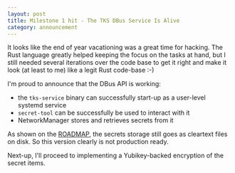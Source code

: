 ```yaml
---
layout: post
title: Milestone 1 hit - The TKS DBus Service Is Alive
category: announcement
---
```


It looks like the end of year vacationing was a great time for hacking. The
Rust language greatly helped keeping the focus on the tasks at hand, but I still
needed several iterations over the code base to get it right and make it look
(at least to me) like a legit Rust code-base :-)

I'm proud to announce that the DBus API is working:
* the `tks-service` binary can successfully start-up as a user-level systemd
  service
* `secret-tool` can be successfully be used to interact with it
* NetworkManager stores and retrieves secrets from it

As shown on the
[ROADMAP](https://github.com/linux-tks/tks/blob/master/ROADMAP.md), the
secrets storage still goes as cleartext files on disk. So this version clearly
is not production ready.

Next-up, I'll proceed to implementing a Yubikey-backed encryption of the
secret items.

